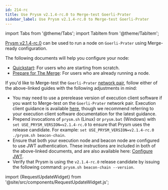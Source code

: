 ```yaml
---
id: 214-rc
title: Use Prysm v2.1.4-rc.0 to Merge-test Goerli-Prater
sidebar_label: Use Prysm v2.1.4-rc.0 to Merge-test Goerli-Prater
---
```


import Tabs from '@theme/Tabs';
import TabItem from '@theme/TabItem';

[Prysm v2.1.4-rc.0](https://github.com/prysmaticlabs/prysm/releases/tag/v2.1.4-rc.0) can be used to run a node on `Goerli-Prater` using Merge-ready configuration. 

The following documents will help you configure your node:

 - [Quickstart](../install/install-with-script.md): For users who are starting from scratch.
 - [Prepare for The Merge](../prepare-for-merge.md): For users who are already running a node.

If you'd like to Merge-test the `Goerli-Prater` [network pair](../concepts/nodes-networks.md), follow either of the above-linked guides with the following adjustments in mind:

 - You may need to use a prerelease version of execution client software if you want to Merge-test on the `Goerli-Prater` network pair. Execution client guidance is available [here](https://notes.ethereum.org/@launchpad/goerli), though we recommend referring to your execution client software documentation for the latest guidance.
 - Prepend invocations of `prysm.sh` (Linux) or `prysm.bat` (Windows) with `set USE_PRYSM_VERSION=v2.1.4-rc.0` to ensure that Prysm uses the release candidate. For example: `set USE_PRYSM_VERSION=v2.1.4-rc.0 ./prysm.sh beacon-chain`.
 - Ensure that both your execution node and beacon node are configured to use JWT authentication. These instructions are included in both of the above-linked documents, and are also available here: [Configure JWT](../execution-node/authentication.md).
 - Verify that Prysm is using the `v2.1.4-rc.0` release candidate by issuing the following command: `prysm.sh beacon-chain --version`.


import {RequestUpdateWidget} from '@site/src/components/RequestUpdateWidget.js';

<RequestUpdateWidget />